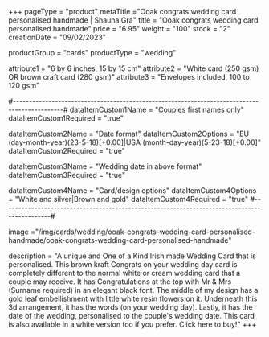 +++
pageType = "product"
metaTitle ="Ooak congrats wedding card personalised handmade | Shauna Gra"
title = "Ooak congrats wedding card personalised handmade"
price = "6.95"
weight = "100"
stock = "2"
creationDate = "09/02/2023"

productGroup = "cards"
productType = "wedding"
 
attribute1 = "6 by 6 inches, 15 by 15 cm" 
attribute2 = "White card (250 gsm) OR brown craft card (280 gsm)"
attribute3 = "Envelopes included, 100 to 120 gsm"
 

#---------------------------------------------------------------------------------------------#
dataItemCustom1Name = "Couples first names only"
dataItemCustom1Required = "true"

dataItemCustom2Name = "Date format"
dataItemCustom2Options = "EU (day-month-year)(23-5-18)[+0.00]|USA (month-day-year)(5-23-18)[+0.00]"
dataItemCustom2Required = "true"

dataItemCustom3Name = "Wedding date in above format"
dataItemCustom3Required = "true"

dataItemCustom4Name = "Card/design options"
dataItemCustom4Options = "White and silver|Brown and gold"
dataItemCustom4Required = "true"
#---------------------------------------------------------------------------------------------#

image ="/img/cards/wedding/ooak-congrats-wedding-card-personalised-handmade/ooak-congrats-wedding-card-personalised-handmade"
 
description = "A unique and One of a Kind Irish made Wedding Card that is personalised.  This brown kraft Congrats on your wedding day card is completely different to the normal white or cream wedding card that a couple may receive.  It has Congratulations at the top with Mr & Mrs (Surname required) in an elegant black font.  The middle of my design has a gold leaf embellishment with little white resin flowers on it.  Underneath this 3d arrangement, it has the words (on your wedding day).  Lastly, it has the date of the wedding, personalised to the couple's wedding date.  This card is also available in a white version too if you prefer.  Click here to buy!"
+++
